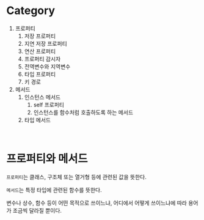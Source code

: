 # Category
1. 프로퍼티
   1. 저장 프로퍼티
   2. 지연 저장 프로퍼티
   3. 연산 프로퍼티
   4. 프로퍼티 감시자
   5. 전역변수와 지역변수
   6. 타입 프로퍼티
   7. 키 경로
2. 메서드
   1. 인스턴스 메서드
      1. self 프로퍼티
      2. 인스턴스를 함수처럼 호출하도록 하는 메서드
   2. 타입 메서드

<br>

# 프로퍼티와 메서드
`프로퍼티`는 클래스, 구조체 또는 열거형 등에 관련된 값을 뜻한다. 

`메서드`는 특정 타입에 관련된 함수를 뜻한다. 

변수나 상수, 함수 등이 어떤 목적으로 쓰이느냐, 어디에서 어떻게 쓰이느냐에 따라 용어가 조금씩 달라질 뿐이다. 